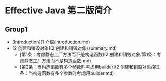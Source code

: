 # Effective Java 第二版简介

## Group1

* [Introduction](1 介绍/introduction.md)
* [2 创建和销毁对象](2 创建和销毁对象/summary.md)
    * [第1条：考虑静态工厂方法而不是构造函数](2 创建和销毁对象/第1条：考虑静态工厂方法而不是构造函数.md)
    * [第2条：当构造函数有多个参数时考虑用builder](2 创建和销毁对象/第2条：当构造函数有多个参数时考虑用builder.md)
    
